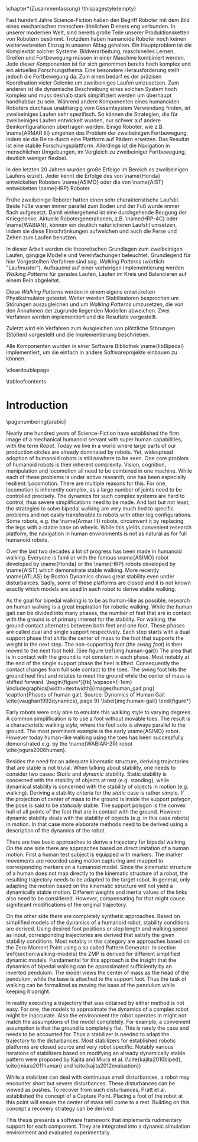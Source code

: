 \chapter*{Zusammenfassung}
\thispagestyle{empty}

Fast hundert Jahre Science-Fiction haben den Begriff Roboter mit
dem Bild eines mechanischen menschen-ähnlichen Dieners eng verbunden.
In unserer modernen Welt, sind bereits große Teile unserer Produktionsketten
von Robotern bestimmt.
Trotzdem haben humanoide Roboter noch keinen weiterverbreiten Einzug in unseren Alltag
gehalten. Ein Hauptproblem ist die Komplexität solcher Systeme.
Bildverarbeitung, maschinelles Lernen, Greifen und Fortbewegung müssen in einer Maschine
kombiniert werden. Jede dieser Komponenten ist für sich genommen bereits hoch komplex und ein aktuelles Forschungsthema.
Eine besondere Herausforderung stellt jedoch die Fortbewegung da.
Zum einen bedarf es der präzisen Koordination vieler Gelenke um zweibeiniges Laufen umzusetzen.
Zum anderen ist die dynamische Beschreibung eines solchen System hoch komplex und muss deshalb stark simplifiziert werden
um überhaupt handhabbar zu sein.
Während andere Komponenten eines humanoiden Roboters durchaus unabhängig vom Gesamtsystem
Verwendung finden, ist zweibeiniges Laufen sehr spezifisch.
So können die Strategien, die für zweibeiniges Laufen entwickelt wurden,
nur schwer auf andere Beinkonfigurationen übertragen werden.
Einige Roboter, wie z.B. \name{ARMAR III} umgehen das Problem der zweibeinigen Fortbewegung,
indem sie die Beine durch eine Plattform auf Rädern ersetzen.
Das Resultat ist eine stabile Forschungsplattform. Allerdings ist die Navigation
in menschlichen Umgebungen, im Vergleich zu zweibeiniger Fortbewegung, deutlich weniger
flexibel.

In den letzten 20 Jahren wurden große Erfolge im Bereich es zweibeinigen Laufens erzielt.
Jeder kennt die Erfolge des von \name{Honda} entwickelten Roboters \name{ASIMO} oder
die von \name{AIST} entwickelten \name{HRP} Roboter.

Frühe zweibeinige Roboter hatten einen sehr charakteristische Laufstil.
Beide Füße waren immer parallel zum Boden und der Fuß wurde immer flach aufgesetzt.
Damit einhergehend ist eine durchgehende Beugung der Kniegelenke. Aktuelle Robotergenerationen,
z.B. \name{HRP-4C} oder \name{WABIAN}, können ein deutlich natürlicheren Laufstil
umsetzen, indem sie diese Einschränkungen aufweichen und auch die Ferse und Zehen zum Laufen benutzen.

In dieser Arbeit werden die theoretischen Grundlagen zum zweibeinigen Laufen, gängige Modelle und Vereinfachungen beleuchtet.
Grundlegend für hier Vorgestellten Verfahren sind sog. *Walking Patterns* (wörtlich "Laufmuster").
Aufbauend auf einer vorherigen Implementierung werden *Walking Patterns* für gerades Laufen, Laufen im Kreis
und Balancieren auf einem Bein abgeleitet.

Diese *Walking Patterns* werden in einem eigens entwickelten Physiksimulator getestet.
Weiter werden Stabilisatoren besprochen um Störungen auszugleichen und um *Walking Patterns* umzusetzen, die von den Annahmen
der zugrunde liegenden Modellen abweichen. Zwei Verfahren werden implementiert und die Resultate vorgestellt.

Zuletzt wird ein Verfahren zum Ausgleichen von plötzliche Störungen (Stößen) vorgestellt und die Implementierung
beschrieben.

Alle Komponenten wurden in einer Software Bibliothek \name{libBipedal} implementiert, um sie einfach
in andere Softwareprojekte einbauen zu können.

\cleardoublepage

\tableofcontents

# Introduction

\pagenumbering{arabic}

Nearly one hundred years of Science-Fiction have established the firm image
of a mechanical humanoid servant with super human capabilities, with the term
*Robot*.
Today we live in a world where large parts of our production circles are already
dominated by robots. Yet, widespread adoption of humanoid robots is still nowhere to be seen.
One core problem of humanoid robots is their inherent complexity.
Vision, cognition, manipulation and locomotion all need to be combined in one machine.
While each of these problems is under active research, one has been especially resilient: Locomotion.
There are multiple reasons for this. For one, locomotion is inherently complex,
as a large number of joints need to be controlled precisely.
The dynamics for such complex systems are hard to control, thus severe simplifications
need to be made. And last but not least, the strategies to solve
bipedal walking are very much tied to specific problems and not easily transferable to robots
with other leg configurations.
Some robots, e.g. the \name{Armar III} robots, circumvent it by replacing the legs
with a stable base on wheels. While this yields convenient research platform,
the navigation in human environments is not as natural as for full humanoid robots.

Over the last two decades a lot of progress has been made in humanoid walking.
Everyone is familiar with the famous \name{ASIMO} robot developed by \name{Honda} or the \name{HRP}
robots developed by \name{AIST} which demonstrate stable walking.
More recently \name{ATLAS} by Boston Dynamics shows great stability even under disturbances.
Sadly, some of these platforms are closed and it is not known exactly which models
are used in each robot to derive stable walking.

As the goal for bipedal walking is to be as human-like as possible, research on
human walking is a great inspiration for robotic walking.
While the human gait can be divided into many phases, the number of feet that are in contact with the ground
is of primary interest for the stability. For walking, the ground contact alternates between both feet
and one foot. These phases are called dual and single support respectively.
Each step starts with a dual support phase that shifts the center of mass to the foot that supports the weight in the next step.
The non-supporting foot (the *swing foot*) is then moved to the next foot hold. (See figure \ref{img:human-gait})
The area that is in contact with the ground is not constant in each phase.
Most notably at the end of the single support phase the heel is lifted. Consequently the contact changes
from full sole contact to the toes.
The swing foot hits the ground heel first and rotates to meet the ground while the center of mass
is shifted forward.
\begin{figure*}[tb]
\vspace*{-1em}
\includegraphics[width=\textwidth]{images/human_gait.png}
\caption{Phases of human gait. Source: Dynamics of Human Gait \cite{vaughan1992dynamics}, page 9}
\label{img:human-gait}
\end{figure*}

Early robots were only able to emulate this walking style to varying degrees.
A common simplification is to use a foot without movable toes.
The result is a characteristic walking style, where the foot sole is always parallel to the ground.
The most prominent example is the early \name{ASIMO} robot.
However today human-like walking using the toes has been successfully demonstrated e.g. by the \name{WABIAN-2R} robot \cite{ogura2006human}.

Besides the need for an adequate kinematic structure, deriving trajectories that are stable is
not trivial.
When talking about stability, one needs to consider two cases: *Static* and *dynamic* stability.
Static stability is concerned with the stability of objects at rest (e.g. standing), while dynamical stability is concerned
with the stability of objects in motion (e.g. walking).
Deriving a stability criteria for the *static* case is rather simple.
If the projection of center of mass to the ground is inside the support polygon,
the pose is said to be *statically* stable.
The support polygon is the convex hull of all points of the foot that are in contact with the ground.
However dynamic stability deals with the stability of objects (e.g. in this case robots) in motion.
In that case more elaborate methods need to be derived using a description of the dynamics of the robot.

There are two basic approaches to derive a trajectory for bipedal walking.
On the one side there are approaches based on direct imitation of a human motion.
First a human test subject is equipped with markers.
The marker movements are recorded using motion capturing and mapped to corresponding
markers on a humanoid model.
Since the kinematic structure of a human does not map directly to the kinematic structure of a robot,
the resulting trajectory needs to be adapted to the target robot.
In general, only adapting the motion based on the kinematic structure will not yield a dynamically stable motion.
Different weights and inertia values of the links also need to be considered.
However, compensating for that might cause significant modifications of the original trajectory.

On the other side there are completely synthetic approaches. Based on simplified
models of the dynamics of a humanoid robot, stability conditions are derived.
Using desired foot positions or step length and walking speed as input, corresponding
trajectories are derived that satisfy the given stability conditions.
Most notably in this category are approaches based on the Zero Moment Point using a so called Pattern Generator.
In section \ref{section:walking-models} the ZMP is derived for different simplified
dynamic models. Fundamental for this approach is the insight that the dynamics
of bipedal walking can be approximated sufficiently by an inverted pendulum.
The model views the center of mass as the head of the pendulum, while the base
is attached to the support foot.
Thus the task of walking can be formalized as moving the base of the pendulum
while keeping it upright.

In reality executing a trajectory that was obtained by either method is not easy.
For one, the models to approximate the dynamics of a complex robot might be inaccurate.
Also the environment the robot operates in might not match the assumptions of the model completely.
For example, a convenient assumption is that the ground is completely flat. This is rarely the
case and needs to be accounted for.
Thus a stabilizer is needed to adapt the trajectory to the disturbances.
Most stabilizers for established robotic platforms are closed source and very
robot specific. Notably various iterations of stabilizers based on modifying
an already dynamically stable pattern were proposed by Kajita and Miura et al.
(\cite{kajita2010biped}, \cite{miura2011human} and \cite{kajita2012evaluation})

While a stabilizer can deal with continuous small disturbances, a robot may
encounter short but severe disturbances. These disturbances can be viewed
as pushes. To recover from such disturbances, Pratt et al. established the
concept of a Capture Point. Placing a foot of the robot at this point
will ensure the center of mass will come to a rest. Building on this concept
a recovery strategy can be derived.

This thesis presents a software framework that implements rudimentary support
for each component. They are integrated into a dynamic simulation environment
and evaluated experimentally.

